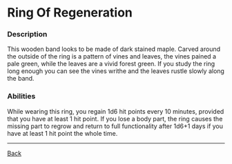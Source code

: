 # Ring Of Regeneration

### Description
This wooden band looks to be made of dark stained maple. Carved around the outside of the ring is a pattern of vines and leaves, the vines pained a pale green, while the leaves are a vivid forest green. If you study the ring long enough you can see the vines writhe and the leaves rustle slowly along the band.

### Abilities
While wearing this ring, you regain 1d6 hit points every 10 minutes, provided that you have at least 1 hit point. If you lose a body part, the ring causes the missing part to regrow and return to full functionality after 1d6+1 days if you have at least 1 hit point the whole time.

---
[Back](./)